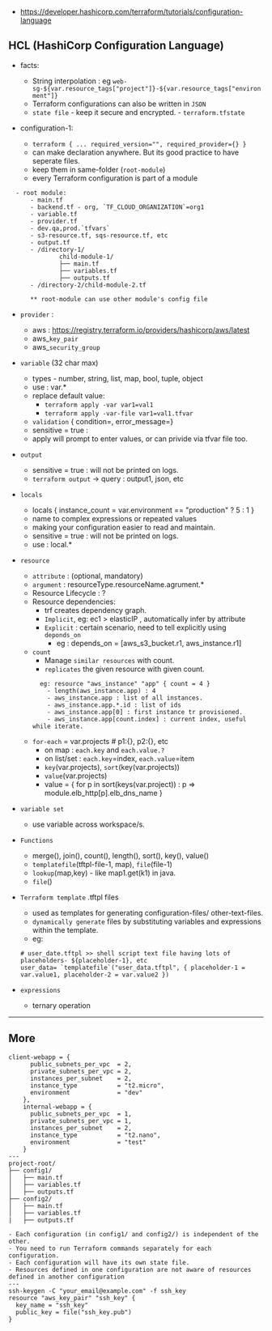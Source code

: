 - https://developer.hashicorp.com/terraform/tutorials/configuration-language

## HCL (HashiCorp Configuration Language)
  - facts:  
    - String interpolation : eg `web-sg-${var.resource_tags["project"]}-${var.resource_tags["environment"]}`
    - Terraform configurations can also be written in `JSON`
    - `state file` - keep it secure and encrypted. - `terraform.tfstate`

  - configuration-1: 
    - `terraform { ... required_version="", required_provider={} }`
    - can make declaration anywhere. But its good practice to have seperate files.
    - keep them in same-folder (`root-module`)
    - every Terraform configuration is part of a module
  ```
    - root module:
        - main.tf
        - backend.tf - org, `TF_CLOUD_ORGANIZATION`=org1
        - variable.tf
        - provider.tf
        - dev.qa,prod.`tfvars`
        - s3-resource.tf, sqs-resource.tf, etc
        - output.tf
        - /directory-1/
                child-module-1/
                ├── main.tf
                ├── variables.tf
                ├── outputs.tf
        - /directory-2/child-module-2.tf
        
        ** root-module can use other module's config file
  ```

  - `provider` :
    - aws : https://registry.terraform.io/providers/hashicorp/aws/latest
    - aws_`key_pair`
    - aws_`security_group`
  
  - `variable`  (32 char max)
     - types  - number, string, list, map, bool, tuple, object 
     - use : var.*
     - replace default value:  
       - `terraform apply -var var1=val1`
       - `terraform apply -var-file var1=val1.tfvar`
     - `validation` { condition=, error_message=}
     -  sensitive = true : 
       - apply will prompt to enter values, or can privide via tfvar file too.
    
  - `output`
    - sensitive = true : will not be printed on logs.
    - `terraform output` -> query : output1, json, etc

  - `locals` 
    - locals { instance_count = var.environment == "production" ? 5 : 1 }
    - name to complex expressions or repeated values
    - making your configuration easier to read and maintain.
    - sensitive = true : will not be printed on logs.
    - use : local.*

  - `resource`
    - `attribute` : (optional, mandatory)
    - `argument` : resourceType.resourceName.agrument.*
    - Resource Lifecycle : ?
    - Resource dependencies:
      - trf creates dependency graph.
      - `Implicit`, eg: ec1 > elasticIP , automatically infer by attribute
      - `Explicit` : certain scenario, need to tell explicitly using `deponds_on`
        - eg : depends_on = [aws_s3_bucket.r1, aws_instance.r1]
    - `count`
      - Manage `similar resources` with count.
      - `replicates` the given resource with given count.
      ``` 
        eg: resource "aws_instance" "app" { count = 4 }
          - length(aws_instance.app) : 4
          - aws_instance.app : list of all instances.
          - aws_instance.app.*.id : list of ids
          - aws_instance.app[0] : first instance tr provisioned.
          - aws_instance.app[count.index] : current index, useful while iterate.
      ```
    - `for-each` = var.projects # p1:{}, p2:{}, etc
      - on map : `each.key` and `each.value.?`
      - on list/set : `each.key`=index,  `each.value`=item
      - `key`(var.projects), `sort`(key(var.projects))
      - `value`(var.projects)
      - value = { for p in sort(keys(var.project)) : p => module.elb_http[p].elb_dns_name }
      
  - `variable set` 
    - use variable across workspace/s.  

  - `Functions`
    - merge(), join(), count(), length(), sort(), key(), value()
    - `templatefile`(tftpl-file-1, map), `file`(file-1)
    - `lookup`(map,key) - like map1.get(k1) in java. 
    - `file`()

  - `Terraform template` .tftpl files
    - used as templates for generating configuration-files/ other-text-files.
    - `dynamically generate` files by substituting variables and expressions within the template.
    - eg: 
    ```
    # user_date.tftpl >> shell script text file having lots of placeholders- ${placeholder-1}, etc
    user_data= `templatefile`("user_data.tftpl", { placeholder-1 = var.value1, placeholder-2 = var.value2 })
    ```

  - `expressions`
    - ternary operation


---

## More
```
client-webapp = {
      public_subnets_per_vpc  = 2,
      private_subnets_per_vpc = 2,
      instances_per_subnet    = 2,
      instance_type           = "t2.micro",
      environment             = "dev"
    },
    internal-webapp = {
      public_subnets_per_vpc  = 1,
      private_subnets_per_vpc = 1,
      instances_per_subnet    = 2,
      instance_type           = "t2.nano",
      environment             = "test"
    }
---
project-root/
├── config1/
│   ├── main.tf
│   ├── variables.tf
│   ├── outputs.tf
├── config2/
│   ├── main.tf
│   ├── variables.tf
|   ├── outputs.tf

- Each configuration (in config1/ and config2/) is independent of the other. 
- You need to run Terraform commands separately for each configuration.
- Each configuration will have its own state file.
- Resources defined in one configuration are not aware of resources defined in another configuration
---
ssh-keygen -C "your_email@example.com" -f ssh_key
resource "aws_key_pair" "ssh_key" {
  key_name = "ssh_key"
  public_key = file("ssh_key.pub")
}


```

